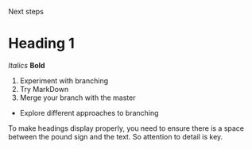 Next steps

# Heading 1

_Italics_
**Bold**

1. Experiment with branching
2. Try MarkDown
3. Merge your branch with the master

* Explore different approaches to branching



To make headings display properly, you need to ensure there is a space between the pound sign and the text. So attention to detail is key.
